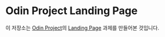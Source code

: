 # Odin Project Landing Page

이 저장소는 [Odin Project](https://www.theodinproject.com/)의 [Landing Page](https://www.theodinproject.com/lessons/foundations-landing-page) 과제를 만들어본 것입니다.
